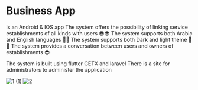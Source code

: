 # Business App

is an Android & IOS app 
The system offers the possibility of linking service establishments of all kinds with users 😎😎
The system supports both Arabic and English languages 🤩😉
The system supports both Dark and light theme 🤩😉
The system provides a conversation between users and owners of establishments 😎

The system is built using flutter GETX and laravel
There is a site for administrators to administer the application

![1 (1)](https://user-images.githubusercontent.com/103268849/224355012-91f789a6-c196-47a5-8655-cc12723947c9.png) ![2](https://user-images.githubusercontent.com/103268849/224355062-62b0d51b-db1f-4f40-ab50-9904eda394ae.png)



